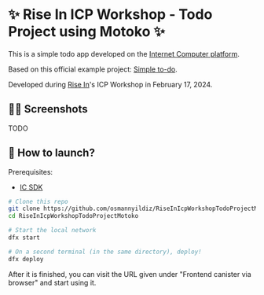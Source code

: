 # ✨ Rise In ICP Workshop - Todo Project using Motoko ✨

This is a simple todo app developed on the [Internet Computer platform](https://internetcomputer.org).

Based on this official example project: [Simple to-do](https://github.com/dfinity/examples/tree/master/motoko/simple-to-do).

Developed during [Rise In](https://www.risein.com/)'s ICP Workshop in February 17, 2024.

## 🧑‍🚀 Screenshots

TODO

## 🚀 How to launch?

Prerequisites:
- [IC SDK](https://internetcomputer.org/docs/current/developer-docs/getting-started/install/)

```sh
# Clone this repo
git clone https://github.com/osmannyildiz/RiseInIcpWorkshopTodoProjectMotoko
cd RiseInIcpWorkshopTodoProjectMotoko

# Start the local network
dfx start

# On a second terminal (in the same directory), deploy!
dfx deploy
```

After it is finished, you can visit the URL given under "Frontend canister via browser" and start using it.

